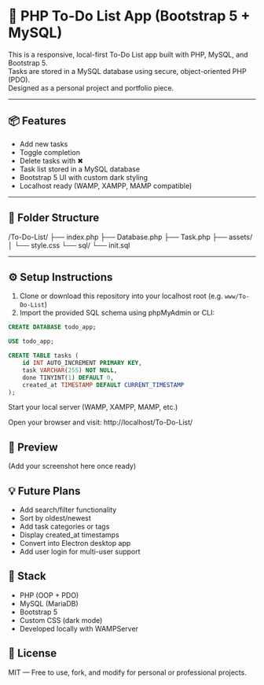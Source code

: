 # 📝 PHP To-Do List App (Bootstrap 5 + MySQL)

This is a responsive, local-first To-Do List app built with PHP, MySQL, and Bootstrap 5.  
Tasks are stored in a MySQL database using secure, object-oriented PHP (PDO).  
Designed as a personal project and portfolio piece.

---

## 📦 Features

- Add new tasks  
- Toggle completion  
- Delete tasks with ✖  
- Task list stored in a MySQL database  
- Bootstrap 5 UI with custom dark styling  
- Localhost ready (WAMP, XAMPP, MAMP compatible)

---

## 🧱 Folder Structure

/To-Do-List/ ├── index.php ├── Database.php ├── Task.php ├── assets/ │ └── style.css └── sql/ └── init.sql


---

## ⚙️ Setup Instructions

1. Clone or download this repository into your localhost root (e.g. `www/To-Do-List`)
2. Import the provided SQL schema using phpMyAdmin or CLI:

```sql
CREATE DATABASE todo_app;

USE todo_app;

CREATE TABLE tasks (
    id INT AUTO_INCREMENT PRIMARY KEY,
    task VARCHAR(255) NOT NULL,
    done TINYINT(1) DEFAULT 0,
    created_at TIMESTAMP DEFAULT CURRENT_TIMESTAMP
);
```
Start your local server (WAMP, XAMPP, MAMP, etc.)

Open your browser and visit:
http://localhost/To-Do-List/

## 📸 Preview
(Add your screenshot here once ready)

## 💡 Future Plans
- Add search/filter functionality
- Sort by oldest/newest
- Add task categories or tags
- Display created_at timestamps
- Convert into Electron desktop app
- Add user login for multi-user support

## 🧠 Stack
- PHP (OOP + PDO)
- MySQL (MariaDB)
- Bootstrap 5
- Custom CSS (dark mode)
- Developed locally with WAMPServer

## 📃 License
MIT — Free to use, fork, and modify for personal or professional projects.
